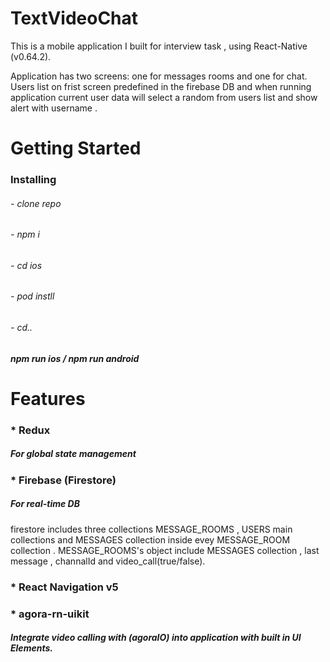 # TextVideoChat

This is a mobile application I built for interview task , using React-Native (v0.64.2).

Application has two screens: one for messages rooms and one for chat. Users list on frist screen predefined in the firebase DB and when running application current user data will select a random from users list and show alert with username .

# Getting Started
<h3>Installing</h3>
<h6>- clone repo </h6>
<h6>- npm i</h6>
<h6>- cd ios </h6>
<h6>- pod instll</h6>
<h6>- cd..</h6>
<h5>npm run ios / npm run android</h5>


# Features

<h3>* Redux</h3>
<h5>For global state management</h5>


<h3>* Firebase (Firestore)</h3>
<h5>For real-time DB</h5>
<p>
firestore includes three collections  MESSAGE_ROOMS , USERS main collections and MESSAGES collection inside evey MESSAGE_ROOM collection . 
MESSAGE_ROOMS's object include MESSAGES collection , last message , channalId and video_call(true/false).
</p>


<h3>* React Navigation v5</h3>

<h3>* agora-rn-uikit</h3>
<h5> Integrate video calling with (agoraIO) into application with built in UI Elements.</h5>



